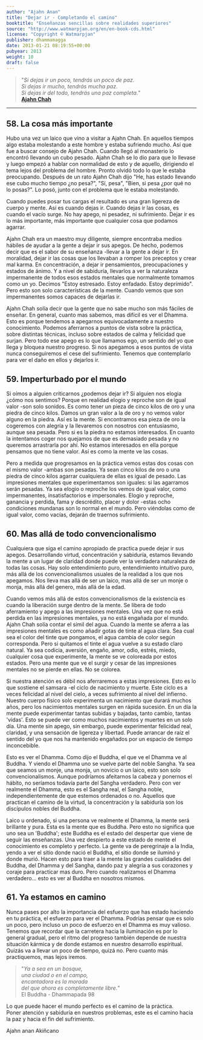 ```yaml
---
author: "Ajahn Anan"
title: "Dejar ir - Completando el camino"
booktitle: "Enseñanzas sencillas sobre realidades superiores"
source: "http://www.watmarpjan.org/en/en-book-cds.html"
license: "Copyright © Watmarpjan"
publisher: dhammamagga
date: 2013-01-21 08:19:55+00:00
pubyear: 2013 
weight: 10
draft: false
---
```


> "*Si dejas ir un poco, tendrás un poco de paz.  
> Si dejas ir mucho, tendrás mucha paz.  
> Si dejas ir del todo, tendrás una paz completa.*"   
> **[Ajahn Chah](/biblioteca/ajahn-chah/)**  

---  

## 58. La cosa más importante  

Hubo una vez un laico que vino a visitar a Ajahn Chah. En aquellos tiempos algo estaba molestando a este hombre y estaba sufriendo mucho. Así que fue a buscar consejo de Ajahn Chah. Cuando llegó al monasterio lo encontró llevando un cubo pesado. Ajahn Chah se lo dio para que lo llevase y luego empezó a hablar con normalidad de esto y de aquello, dirigiendo el tema lejos del problema del hombre. Pronto olvidó todo lo que le estaba preocupando. Después de un rato Ajahn Chah dijo "He, has estado llevando ese cubo mucho tiempo ¿no pesa?", "Sí, pesa", "Bien, si pesa ¿por qué no lo posas?". Lo posó, junto con el problema que le estaba molestando.  

Cuando puedes posar tus cargas el resultado es una gran ligereza de cuerpo y mente. Así es cuando dejas ir. Cuando dejas ir las cosas, es cuando el vacío surge. No hay apego, ni pesadez, ni sufrimiento. Dejar ir es lo más importante, más importante que cualquier cosa que podamos agarrar.  

Ajahn Chah era un maestro muy diligente, siempre encontraba medios hábiles de ayudar a la gente a dejar ir sus apegos. De hecho, podemos decir que es el sabor de su enseñanza -llevar a la gente a dejar ir. En moralidad, dejar ir las cosas que los llevaban a romper los preceptos y crear mal karma. En concentración, a dejar ir pensamientos, preocupaciones y estados de ánimo. Y a nivel de sabiduría, llevarlos a ver la naturaleza impermanente de todos esos estados mentales que normalmente tomamos como un yo. Decimos "Estoy estresado. Estoy enfadado. Estoy deprimido". Pero esto son solo características de la mente. Cuando vemos que son impermanentes somos capaces de dejarlas ir.  

Ajahn Chah solía decir que la gente que no sabe mucho son más fáciles de enseñar. En general, cuanto mas sabemos, mas difícil es ver el Dhamma. Esto es porque tendemos a apegarnos equivocadamente a nuestro conocimiento. Podemos aferrarnos a puntos de vista sobre la práctica, sobre distintas técnicas, incluso sobre estados de calma y felicidad que surjan. Pero todo ese apego es lo que llamamos ego, un sentido del yo que llega y bloquea nuestro progreso. Si nos apegamos a esos puntos de vista nunca conseguiremos el cese del sufrimiento. Tenemos que contemplarlo para ver el daño en ellos y dejarlos ir.  

## 59. Imperturbado por el mundo  

Si oímos a alguien criticarnos ¿podemos dejar ir? Si alguien nos elogia ¿cómo nos sentimos? Porque en realidad elogio y reproche son de igual valor -son solo sonidos. Es como tener un pieza de cinco kilos de oro y una piedra de cinco kilos. Damos un gran valor a la de oro y no vemos valor alguno en la piedra. Así es la mente. Si encontramos esa pieza de oro la cogeremos con alegría y la llevaremos con nosotros con entusiasmo, aunque sea pesada. Pero si es la piedra no estamos interesados. En cuanto la intentamos coger nos quejamos de que es demasiado pesada y no queremos arrastrarla por ahí. No estamos interesados en ella porque pensamos que no tiene valor. Así es como la mente ve las cosas.  

Pero a medida que progresamos en la práctica vemos estas dos cosas con el mismo valor -ambas son pesadas. Ya sean cinco kilos de oro o una piedra de cinco kilos agarrar cualquiera de ellas es igual de pesado. Las impresiones mentales que experimentamos son iguales: si las agarramos serán pesadas. Ya sea elogio o reproche los vemos de igual valor, como impermanentes, insatisfactorios e impersonales. Elogio y reproche, ganancia y perdida, fama y descrédito, placer y dolor -estas ocho condiciones mundanas son lo normal en el mundo. Pero viéndolas como de igual valor, como vacías, dejarán de traernos sufrimiento.  

## 60. Mas allá de todo convencionalismo  

Cualquiera que siga el camino apropiado de practica puede dejar ir sus apegos. Desarrollando virtud, concentración y sabiduría, estamos llevando la mente a un lugar de claridad donde puede ver la verdadera naturaleza de todas las cosas. Hay solo entendimiento puro, entendimiento intuitivo puro, más allá de los convencionalismos usuales de la realidad a los que nos apegamos. Nos lleva mas allá de ser un laico, mas allá de ser un monje o monja, más allá del genero, más allá de la edad.  

Cuando vemos más allá de estos convencionalismos de la existencia es cuando la liberación surge dentro de la mente. Se libera de todo aferramiento y apego a las impresiones mentales. Una vez que no está perdida en las impresiones mentales, ya no está engañada por el mundo. Ajahn Chah solía contar el símil del agua. Cuando la mente se aferra a las impresiones mentales es como añadir gotas de tinte al agua clara. Sea cual sea el color del tinte que pongamos, el agua cambia de color según corresponda. Pero si quitamos el tinte el agua vuelve a su estado claro natural. Ya sea codicia, aversión, engaño, amor, odio, estrés, miedo, cualquier cosa que experimente, la mente se ve coloreada por estos estados. Pero una mente que ve el surgir y cesar de las impresiones mentales no se pierde en ellas. No se colorea.  

Si nuestra atención es débil nos aferraremos a estas impresiones. Esto es lo que sostiene el samsara -el ciclo de nacimiento y muerte. Este ciclo es a veces felicidad al nivel del cielo, a veces sufrimiento al nivel del infierno. Nuestro cuerpo físico solo experimenta un nacimiento que durará muchos años, pero los nacimientos mentales surgen en rápida sucesión. En un día la mente puede experimentar tantas subidas y bajadas, tanto cambio, tantas 'vidas'. Esto se puede ver como muchos nacimientos y muertes en un solo día. Una mente sin apego, sin embargo, puede experimentar felicidad real, claridad, y una sensación de ligereza y libertad. Puede arrancar de raíz el sentido del yo que nos ha mantenido engañados por un espacio de tiempo inconcebible.  

Esto es ver el Dhamma. Como dijo el Buddha, el que ve el Dhamma ve al Buddha. Y viendo el Dhamma uno se vuelve parte del noble Sangha. Ya sea que seamos un monje, una monja, un novicio o un laico, esto son solo convencionalismos. Aunque podríamos afeitarnos la cabeza y ponernos el hábito, no seríamos todavía parte del Sangha verdadero. Pero con ver realmente el Dhamma, esto es el Sangha real, el Sangha noble, independientemente de que estemos ordenados o no. Aquellos que practican el camino de la virtud, la concentración y la sabiduría son los discípulos nobles del Buddha.  

Laico u ordenado, si una persona ve realmente el Dhamma, la mente será brillante y pura. Esta es la mente que es Buddha. Pero esto no significa que uno sea un 'Buddha'; este Buddha es el estado del despertar que viene de seguir las enseñanzas. Una vez despierto a este estado de mente el conocimiento es completo y perfecto. La gente va de peregrinaje a la India, yendo a ver el sitio donde nació el Buddha, el sitio donde se iluminó y donde murió. Hacen esto para traer a la mente las grandes cualidades del Buddha, del Dhamma y del Sangha, dando paz y alegría a sus corazones y coraje para practicar mas duro. Pero cuando realizamos el Dhamma verdadero... esto es ver al Buddha en nosotros mismos.  

## 61. Ya estamos en camino  

Nunca pases por alto la importancia del esfuerzo que has estado haciendo en tu práctica, el esfuerzo para ver el Dhamma. Podrías pensar que es solo un poco, pero incluso un poco de esfuerzo en el Dhamma es muy valioso. Tenemos que recordar que la carretera hacia la iluminación es por lo general gradual, pero el ritmo del progreso también depende de nuestra situación kármica y de donde estamos en nuestro desarrollo espiritual. Quizás va a llevar un poco de tiempo, quizá no. Pero cuanto más practiquemos, mas lejos iremos.  

>"*Ya a sea en un bosque,  
>una ciudad o en el campo,  
>encantadora es la morada  
>del que ahora es completamente libre.*"  
El Buddha - Dhammapada 98

Lo que puede hacer el mundo perfecto es el camino de la práctica.
Poner atención y sabiduría en nuestros problemas,
este es el camino hacia la paz y hacia el fin del sufrimiento.  

Ajahn anan Akiñcano